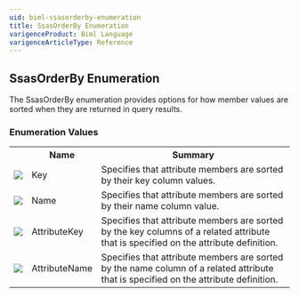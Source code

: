 ```yaml
---
uid: biml-ssasorderby-enumeration
title: SsasOrderBy Enumeration
varigenceProduct: Biml Language
varigenceArticleType: Reference
---
```


## SsasOrderBy Enumeration<div class="LanguageSummary"><div class ="SummaryItem">The SsasOrderBy enumeration provides options for how member values are sorted when they are returned in query results.</div></div><div class="EnumValueGroup">### Enumeration Values<table id="EnumValue" class="MemberList"><tbody><tr><th class="MemberTypeIconColumnHeader">&nbsp;</th><th class="MemberNameColumnHeader">Name</th><th class="MemberSummaryColumnHeader">Summary</th></tr><tr class="cd0"><td align="center" class="MemberTypeIcon"><img src="enumValue.png"></img></td><td class="MemberName">Key</td><td class="MemberSummary"><div class ="SummaryItem">Specifies that attribute members are sorted by their key column values.</div></td></tr><tr class="cd1"><td align="center" class="MemberTypeIcon"><img src="enumValue.png"></img></td><td class="MemberName">Name</td><td class="MemberSummary"><div class ="SummaryItem">Specifies that attribute members are sorted by their name column value.</div></td></tr><tr class="cd0"><td align="center" class="MemberTypeIcon"><img src="enumValue.png"></img></td><td class="MemberName">AttributeKey</td><td class="MemberSummary"><div class ="SummaryItem">Specifies that attribute members are sorted by the key columns of a related attribute that is specified on the attribute definition.</div></td></tr><tr class="cd1"><td align="center" class="MemberTypeIcon"><img src="enumValue.png"></img></td><td class="MemberName">AttributeName</td><td class="MemberSummary"><div class ="SummaryItem">Specifies that attribute members are sorted by the name column of a related attribute that is specified on the attribute definition.</div></td></tr></tbody></table></div>